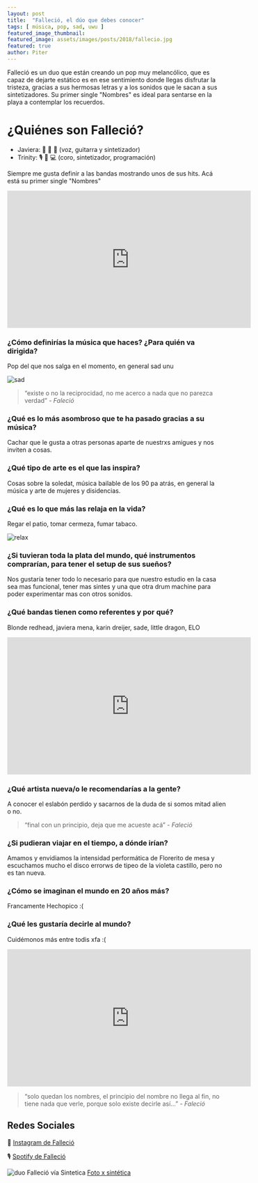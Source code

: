 ```yaml
---
layout: post
title:  "Falleció, el dúo que debes conocer"
tags: [ música, pop, sad, uwu ]
featured_image_thumbnail:
featured_image: assets/images/posts/2018/fallecio.jpg
featured: true
author: Piter
---
```


Falleció es un duo que están creando un pop muy melancólico, que es capaz de dejarte estático es en ese sentimiento donde llegas disfrutar la tristeza, gracias a sus hermosas letras y a los sonidos que le sacan a sus sintetizadores. Su primer single "Nombres" es ideal para sentarse en la playa a contemplar los recuerdos.

# ¿Quiénes son Falleció?

- Javiera: 🎤 🎸 🎹 (voz, guitarra y sintetizador)
- Trinity: 🎙 🎹 💻 (coro, sintetizador, programación)

Siempre me gusta definir a las bandas mostrando unos de sus hits. Acá está su primer single "Nombres"

<iframe width="560" height="315" src="https://www.youtube.com/embed/U3XxU12QBng" frameborder="0" allow="accelerometer; autoplay; clipboard-write; encrypted-media; gyroscope; picture-in-picture" allowfullscreen></iframe>

### ¿Cómo definirías la música que haces? ¿Para quién va dirigida?

Pop del que nos salga en el momento, en general sad unu

![sad](https://media1.tenor.com/images/7afb87e10b282cdb255f0c8760320c9f/tenor.gif?itemid=14810891)

<blockquote class="alignleft">“existe o no la reciprocidad, no me acerco a nada que no parezca verdad” <cite>- Faleció </cite></blockquote>

### ¿Qué es lo más asombroso que te ha pasado gracias a su música?

Cachar que le gusta a otras personas aparte de nuestrxs amigues y nos inviten a cosas.


### ¿Qué tipo de arte es el que las inspira?

Cosas sobre la soledat, música bailable de los 90 pa atrás, en general la música y arte de mujeres y disidencias.

### ¿Qué es lo que más las relaja en la vida?

Regar el patio, tomar cermeza, fumar tabaco.

![relax](https://i.gifer.com/6BLU.gif)

### ¿Si tuvieran toda la plata del mundo, qué instrumentos comprarían, para tener el setup de sus sueños?

Nos gustaría tener todo lo necesario para que nuestro estudio en la casa sea mas funcional, tener mas sintes y una que otra drum machine para poder experimentar mas con otros sonidos.

### ¿Qué bandas tienen como referentes y por qué?

Blonde redhead, javiera mena, karin dreijer, sade, little dragon,  ELO

<iframe width="560" height="315" src="https://www.youtube.com/embed/4Js-XbNj6Tk" frameborder="0" allow="accelerometer; autoplay; clipboard-write; encrypted-media; gyroscope; picture-in-picture" allowfullscreen></iframe>


### ¿Qué artista nueva/o le recomendarías a la gente?

A conocer el eslabón perdido y sacarnos de la duda de si somos mitad alien o no.

<blockquote class="center">“final con un principio, deja que me acueste acá” <cite>- Faleció </cite></blockquote>

### ¿Si pudieran viajar en el tiempo, a dónde irían?

Amamos y envidiamos la intensidad performática de Florerito de mesa y escuchamos mucho el disco errorws de tipeo de la violeta castillo, pero no es tan nueva.

### ¿Cómo se imaginan el mundo en 20 años más?

Francamente Hechopico :(


### ¿Qué les gustaría decirle al mundo?

Cuidémonos más entre todis xfa :(

<iframe width="560" height="315" src="https://www.youtube.com/embed/Dqkfjrf1u1g" frameborder="0" allow="accelerometer; autoplay; clipboard-write; encrypted-media; gyroscope; picture-in-picture" allowfullscreen></iframe>

<blockquote class="alignright">“solo quedan los nombres, el principio del nombre no llega al fin, no tiene nada que verle, porque solo existe decirle así...” <cite>- Faleció </cite></blockquote>

## Redes Sociales

📸 [Instagram de Falleció](https://www.instagram.com/falle.cio/)

🎙 [Spotify de Falleció](https://open.spotify.com/track/3mrolbAM3egqGGIvMKDE2m)

![duo Falleció vía Sintetica](https://scontent.fscl28-1.fna.fbcdn.net/v/t1.0-9/103980113_1589624004569938_8358691489019040005_o.jpg?_nc_cat=107&_nc_sid=cdbe9c&_nc_ohc=YIephfMCp_8AX_YAGtJ&_nc_ht=scontent.fscl28-1.fna&oh=a48fa4e90a64dd88209672111633a864&oe=5F90DD41)
[Foto x sintética](https://www.facebook.com/sinteticatv/)
